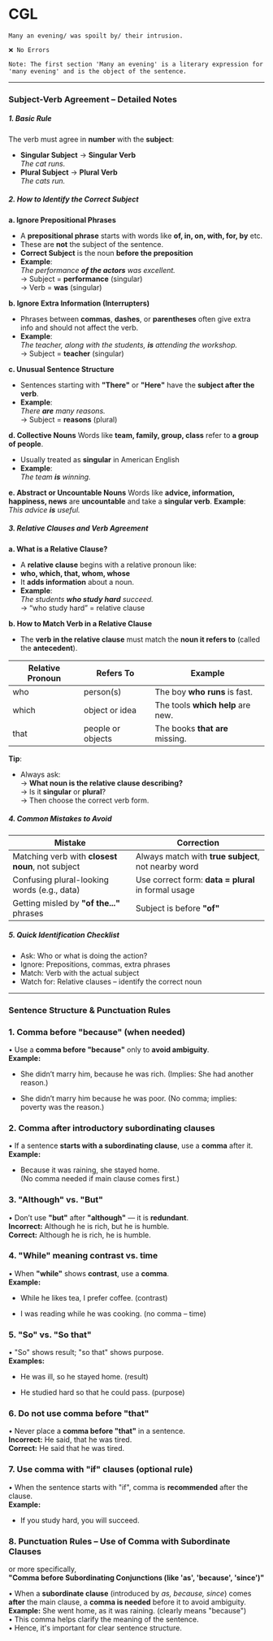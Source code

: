 
# CGL

```
Many an evening/ was spoilt by/ their intrusion.

❌ No Errors

Note: The first section 'Many an evening' is a literary expression for 'many evening' and is the object of the sentence.
```



---
### Subject-Verb Agreement – Detailed Notes

##### 1. **Basic Rule**

The verb must agree in **number** with the **subject**:
- **Singular Subject** → **Singular Verb**  
    _The cat runs._
- **Plural Subject** → **Plural Verb**  
    _The cats run._
    

##### 2. **How to Identify the Correct Subject**

**a. Ignore Prepositional Phrases**
- A **prepositional phrase** starts with words like **of, in, on, with, for, by** etc.  
- These are **not** the subject of the sentence.
- **Correct Subject** is the noun **before the preposition**
- **Example**:  
	_The performance **of the actors** was excellent._  
	→ Subject = **performance** (singular)  
	→ Verb = **was** (singular)

**b. Ignore Extra Information (Interrupters)**
- Phrases between **commas**, **dashes**, or **parentheses** often give extra info and should not affect the verb.
- **Example**:  
	_The teacher, along with the students, **is** attending the workshop._  
	→ Subject = **teacher** (singular)


**c. Unusual Sentence Structure**
- Sentences starting with **"There"** or **"Here"** have the **subject after the verb**.
- **Example**:  
	_There **are** many reasons._  
	→ Subject = **reasons** (plural)

**d. Collective Nouns**
Words like **team, family, group, class** refer to **a group of people**.
- Usually treated as **singular** in American English
- **Example**:  
	_The team **is** winning._


**e. Abstract or Uncountable Nouns**
Words like **advice, information, happiness, news** are **uncountable** and take a **singular verb**.
**Example**:  
_This advice **is** useful._

##### 3. **Relative Clauses and Verb Agreement**

**a. What is a Relative Clause?**
- A **relative clause** begins with a relative pronoun like:  
- **who, which, that, whom, whose**  
- It **adds information** about a noun.
- **Example**:  
	_The students **who study hard** succeed._  
	→ “who study hard” = relative clause

**b. How to Match Verb in a Relative Clause**
- The **verb in the relative clause** must match the **noun it refers to** (called the **antecedent**).
    
|Relative Pronoun|Refers To|Example|
|---|---|---|
|who|person(s)|The boy **who runs** is fast.|
|which|object or idea|The tools **which help** are new.|
|that|people or objects|The books **that are** missing.|

**Tip**:  
- Always ask:  
	→ **What noun is the relative clause describing?**  
	→ Is it **singular** or **plural**?  
	→ Then choose the correct verb form.


##### 4. **Common Mistakes to Avoid**

|Mistake|Correction|
|---|---|
|Matching verb with **closest noun**, not subject|Always match with **true subject**, not nearby word|
|Confusing plural-looking words (e.g., data)|Use correct form: **data = plural** in formal usage|
|Getting misled by **"of the..."** phrases|Subject is before **"of"**|


##### 5. **Quick Identification Checklist**

- Ask: Who or what is doing the action?  
- Ignore: Prepositions, commas, extra phrases  
- Match: Verb with the actual subject  
- Watch for: Relative clauses – identify the correct noun

---

### Sentence Structure & Punctuation Rules


### 1. **Comma before "because" (when needed)**

• Use a **comma before "because"** only to **avoid ambiguity**.  
**Example:**

- She didn’t marry him, because he was rich. (Implies: She had another reason.)
    
- She didn’t marry him because he was poor. (No comma; implies: poverty was the reason.)
    

### 2. **Comma after introductory subordinating clauses**

• If a sentence **starts with a subordinating clause**, use a **comma** after it.  
**Example:**

- Because it was raining, she stayed home.  
    (No comma needed if main clause comes first.)
    
### 3. **"Although" vs. "But"**

• Don’t use **"but"** after **"although"** — it is **redundant**.  
**Incorrect:** Although he is rich, but he is humble.  
**Correct:** Although he is rich, he is humble.

### 4. **"While" meaning contrast vs. time**

• When **"while"** shows **contrast**, use a **comma**.  
**Example:**

- While he likes tea, I prefer coffee. (contrast)
    
- I was reading while he was cooking. (no comma – time)
    

### 5. **"So" vs. "So that"**

• "So" shows result; "so that" shows purpose.  
**Examples:**

- He was ill, so he stayed home. (result)
    
- He studied hard so that he could pass. (purpose)

### 6. **Do not use comma before "that"**

• Never place a **comma before "that"** in a sentence.  
**Incorrect:** He said, that he was tired.  
**Correct:** He said that he was tired.


### 7. **Use comma with "if" clauses (optional rule)**

• When the sentence starts with "if", comma is **recommended** after the clause.  
**Example:**

- If you study hard, you will succeed.
    
### 8. **Punctuation Rules – Use of Comma with Subordinate Clauses**

or more specifically,  
**"Comma before Subordinating Conjunctions (like 'as', 'because', 'since')"**

• When a **subordinate clause** (introduced by _as, because, since_) comes **after** the main clause, a **comma is needed** before it to avoid ambiguity.  
**Example:** She went home, as it was raining. (clearly means "because")  
• This comma helps clarify the meaning of the sentence.  
• Hence, it's important for clear sentence structure.